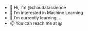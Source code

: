 - 👋 Hi, I’m @chaudatascience
- 👀 I’m interested in Machine Learning
- 🌱 I’m currently learning ...
- 📫 You can reach me at @

<!---
chaudatascience/chaudatascience is a ✨ special ✨ repository because its `README.md` (this file) appears on your GitHub profile.
You can click the Preview link to take a look at your changes.
--->
